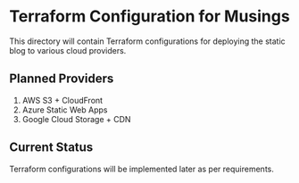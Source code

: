 # Terraform Configuration for Musings

This directory will contain Terraform configurations for deploying the static blog to various cloud providers.

## Planned Providers

1. AWS S3 + CloudFront
2. Azure Static Web Apps
3. Google Cloud Storage + CDN

## Current Status

Terraform configurations will be implemented later as per requirements.